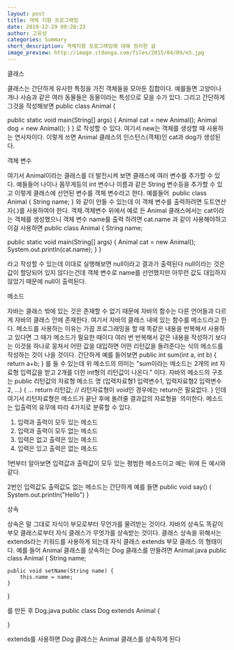 ```yaml
---
layout: post
title: 객체 지향 프로그래밍
date: 2019-12-29 09:28:23
author: 고유성
categories: Summary
short_description: 객체지향 프로그래밍에 대해 정리한 글
image_preview: http://image.itdonga.com/files/2015/04/09/e5.jpg
---
```

클래스

클래스는 간단하게 유사한 특징을 가진 객체들을 모아둔 집합이다.
예를들면 고양이나 개나 사슴과 같은 여러 동물들은 동물이라는 특성으로
모을 수가 있다.
그리고 간단하게 그것을 작성해보면
public class Animal {


   public static void main(String[] args) {
      Animal cat = new Animal();
      Animal dog = new Animal();
  }
}
로 작성할 수 있다.
여기서 new는 객체를 생성할 때 사용하는 연사자이다.
이렇게 쓰면 Animal 클래스의 인스턴스(객체)인 cat과 dog가 생성된다.


객체 변수


여기서 Animal이라는 클래스를 더 발전시켜 보면 클래스에 여러 변수를
추가할 수 있다.
예들들어 나이나 몸무게등의 int 변수나 이름과 같은 String 변수등을 추가할 수 있고 이렇게 클래스에 선언된 변수를 객체 변수라고 한다.
예를들어 
public class Animal {
      String name;
 }
와 같이 만들 수 있는데 이 객체 변수를 출력하려면 도트연산자(.)를
사용하여야 한다.
객체.객체변수
위에서 예로 든 Animal 클래스에서는 cat이라는 객체를 생성했으니
객체 변수 name를 출력 하려면
cat.name
과 같이 사용해야하고 이걸 사용하면
public class Animal {
   String name;


   public static void main(String[] args) {
     Animal cat = new Animal();
     System.out.println(cat.name);
   }
}


라고 작성할 수 있는데 이대로 실행해보면 null이라고 결과가 출력된다
null이라는 것은 값이 할당되어 있지 않다는건데 객체 변수로
name를 선언했지만 아무런 값도 대입하지 않았기 때문에 null이 출력된다.


메소드


자바는 클래스 밖에 있는 것은 존재할 수 없기 때문에 자바의 함수는 다른 언어들과 다르게 자바의 클래스 안에 존재한다.
여기서 자바의 클래스 내에 있는 함수를 메소드라고 한다.
메소드를 사용하는 이유는 가끔 프로그래밍을 할 때 똑같은 내용을 반복해서 사용하고 있다면 그 때가 메소드가 필요한 때이다
여러 번 반복해서 같은 내용을 작성하기 보다는 이것을 하나로 뭉쳐서
어떤 값을 대입하면 어떤 리턴값을 돌려준다는 식의 메소드를 작성하는 것이
나을 것이다.
간단하게 예를 들어보면
public int sum(int a, int b) {
    return a+b;
}
를 들 수  있는데 위 메소드의 의미는
"sum이라는 메소드는 2개의 int 자료형 입력값을 받고 2개를 더한 int형의 리턴값이 나온다."
이다.
자바의 메소드의 구조는
public 리턴값의 자료형 메소드 명 (입력자료형1 입력변수1, 입력자료형2 입력변수 2, …) {
…
return 리턴값;  // 리턴자료형이 void인 경우에는 return은 필요없다.
}
인데 여기서 리턴자료형은 메소드가 끝난 후에 돌려줄 결과값의 자료형을 
의미한다.
메소드는 입출력의 유무에 따라 4가지로 분류할 수 있다.
1. 입력과 출력이 모두 있는 메소드
2. 입력과 출력이 모두 없는 메소드
3. 입력은 없고 출력은 있는 메소드
4. 입력은 있고 출력은 없는 메소드



1번부터 알아보면 입력값과 출력값이 모두 있는 평범한 메소드이고
예는 위에 든 예시와 같다.


2번인 입력값도 출력값도 없는 메소드는 간단하게 예를 들면
public void say() (
   System.out.println("Hello")
}


상속


상속은 말 그대로 자식이 부모로부터 무언가를 물려받는 것이다.
자바의 상속도 똑같이 부모 클래스로부터 자식 클래스가 무엇가를 상속받는 것이다.
클래스 상속을 위해서는 extends라는 키워드를 사용하게 되는데
자식 클래스 extends 부모 클래스
의 형태이다.
예를 들어 Animal 클래스를 상속하는 Dog 클래스를 만들려면
Animal.java
public class Animal {
    String name;

    public void setName(String name) {
        this.name = name;
    }
}


를 만든 후
Dog.java
public class Dog extends Animal {

}


extends를 사용하면 Dog 클래스는 Animal 클래스를 상속하게 된다